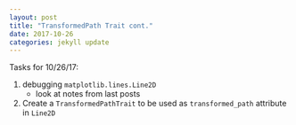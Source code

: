 ```yaml
---
layout: post
title: "TransformedPath Trait cont."
date: 2017-10-26
categories: jekyll update
---
```


Tasks for 10/26/17:
1. debugging `matplotlib.lines.Line2D`
    * look at notes from last posts
2. Create a `TransformedPathTrait` to be used as `transformed_path` attribute in `Line2D`
